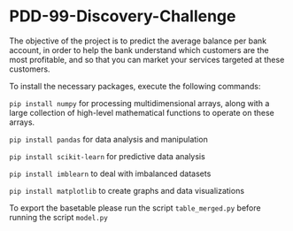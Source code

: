 # PDD-99-Discovery-Challenge
The objective of the project is to predict the average balance per
bank account, in order to help the bank understand which customers are the most
profitable, and so that you can market your services targeted at these
customers.

To install the necessary packages, execute the following commands:

`pip install numpy`
for processing multidimensional arrays, along with a large collection of high-level mathematical functions to operate on these arrays.

`pip install pandas`
for data analysis and manipulation

`pip install scikit-learn`
for predictive data analysis

`pip install imblearn`
to deal with imbalanced datasets

`pip install matplotlib`
to create graphs and data visualizations

To export the basetable please run the script `table_merged.py` before running the script `model.py`